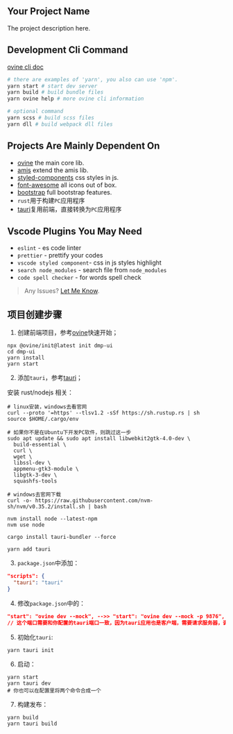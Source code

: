 ## Your Project Name

The project description here.

## Development Cli Command

[ovine cli doc](https://ovine.igroupes.com/org/docs/advance/cli)

```bash
# there are examples of 'yarn', you also can use 'npm'.
yarn start # start dev server
yarn build # build bundle files
yarn ovine help # more ovine cli information

# optional command
yarn scss # build scss files
yarn dll # build webpack dll files
```

## Projects Are Mainly Dependent On

- [ovine](https://github.com/CareyToboo/ovine) the main core lib.
- [amis](https://baidu.github.io/amis/docs/start/getting-started) extend the amis lib.
- [styled-components](https://styled-components.com) css styles in js.
- [font-awesome](http://fontawesome.dashgame.com) all icons out of box.
- [bootstrap](https://getbootstrap.com/docs/4.4/getting-started/introduction) full bootstrap features.
- `rust`用于构建`PC`应用程序
- [tauri](https://github.com/tauri-apps/tauri)复用前端，直接转换为`PC`应用程序

## Vscode Plugins You May Need

- `eslint` - es code linter
- `prettier` - prettify your codes
- `vscode styled component`- css in js styles highlight
- `search node_modules` - search file from `node_modules`
- `code spell checker` - for words spell check

> Any Issues? [Let Me Know](https://github.com/CareyToboo/ovine/issues).

## 项目创建步骤

1. 创建前端项目，参考[ovine](https://ovine.igroupes.com/org/docs/guides/start)快速开始；

```shell
npx @ovine/init@latest init dmp-ui
cd dmp-ui
yarn install
yarn start
```

2. 添加`tauri`，参考[tauri](https://tauri.studio/en/docs/usage/development/integration)；

安装 rust/nodejs 相关：

```shell
# linux安装，windows去看官网
curl --proto '=https' --tlsv1.2 -sSf https://sh.rustup.rs | sh
source $HOME/.cargo/env

# 如果你不是在Ubuntu下开发PC软件，则跳过这一步
sudo apt update && sudo apt install libwebkit2gtk-4.0-dev \
  build-essential \
  curl \
  wget \
  libssl-dev \
  appmenu-gtk3-module \
  libgtk-3-dev \
  squashfs-tools

# windows去官网下载
curl -o- https://raw.githubusercontent.com/nvm-sh/nvm/v0.35.2/install.sh | bash

nvm install node --latest-npm
nvm use node

cargo install tauri-bundler --force
```

```shell
yarn add tauri
```

3. `package.json`中添加：

```json
"scripts": {
  "tauri": "tauri"
}
```

4. 修改`package.json`中的：

```json
"start": "ovine dev --mock", -->> "start": "ovine dev --mock -p 9876",
// 这个端口需要和你配置的tauri端口一致，因为tauri应用也是客户端，需要请求服务器，调试时来启动这个模拟服务器端口
```

5. 初始化`tauri`:

```shell
yarn tauri init
```

6. 启动：

```shell
yarn start
yarn tauri dev
# 你也可以在配置里将两个命令合成一个
```

7. 构建发布：

```shell
yarn build
yarn tauri build
```
